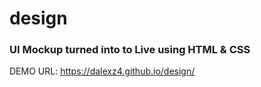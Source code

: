 # design
### UI Mockup turned into to Live using HTML & CSS
DEMO URL: https://dalexz4.github.io/design/

